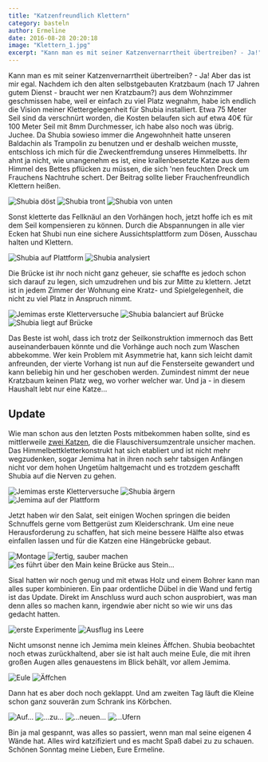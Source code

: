 ```yaml
---
title: "Katzenfreundlich Klettern"
category: basteln
author: Ermeline
date: 2016-08-28 20:20:18
image: "Klettern_1.jpg"
excerpt: "Kann man es mit seiner Katzenvernarrtheit übertreiben? - Ja!"
---
```


Kann man es mit seiner Katzenvernarrtheit übertreiben? - Ja!
Aber das ist mir egal. Nachdem ich den alten selbstgebauten Kratzbaum (nach 17 Jahren gutem Dienst - braucht wer nen Kratzbaum?) aus dem Wohnzimmer geschmissen habe, weil er einfach zu viel Platz wegnahm, habe ich endlich die Vision meiner Klettergelegenheit für Shubia installiert. Etwa 75 Meter Seil sind da verschnürt worden, die Kosten belaufen sich auf etwa 40€ für 100 Meter Seil mit 8mm Durchmesser, ich habe also noch was übrig. Juchee.
Da Shubia sowieso immer die Angewohnheit hatte unseren Baldachin als Trampolin zu benutzen und er deshalb weichen musste, entschloss ich mich für die Zweckentfremdung unseres Himmelbetts. Ihr ahnt ja nicht, wie unangenehm es ist, eine krallenbesetzte Katze aus dem Himmel des Bettes pflücken zu müssen, die sich 'nen feuchten Dreck um Frauchens Nachtruhe schert. Der Beitrag sollte lieber Frauchenfreundlich Klettern heißen.

![Shubia döst](Klettern_2.jpg)
![Shubia tront](Klettern_7.jpg)
![Shubia von unten](Klettern_4.jpg)

Sonst kletterte das Fellknäul an den Vorhängen hoch, jetzt hoffe ich es mit dem Seil kompensieren zu können. Durch die Abspannungen in alle vier Ecken hat Shubi nun eine sichere Aussichtsplattform zum Dösen, Ausschau halten und Klettern. 

![Shubia auf Plattform](Klettern_1.jpg)
![Shubia analysiert](Klettern_5.jpg)

Die Brücke ist ihr noch nicht ganz geheuer, sie schaffte es jedoch schon sich darauf zu legen, sich umzudrehen und bis zur Mitte zu klettern. Jetzt ist in jedem Zimmer der Wohnung eine Kratz- und Spielgelegenheit, die nicht zu viel Platz in Anspruch nimmt.

![Jemimas erste Kletterversuche](IMG_20161027_223053.jpg)
![Shubia balanciert auf Brücke](Klettern_6.jpg)
![Shubia liegt auf Brücke](Klettern_3.jpg)

Das Beste ist wohl, dass ich trotz der Seilkonstruktion immernoch das Bett auseinanderbauen könnte und die Vorhänge auch noch zum Waschen abbekomme. Wer kein Problem mit Asymmetrie hat, kann sich leicht damit anfreunden, der vierte Vorhang ist nun auf die Fensterseite gewandert und kann beliebig hin und her geschoben werden. Zumindest nimmt der neue Kratzbaum keinen Platz weg, wo vorher welcher war. Und ja - in diesem Haushalt lebt nur eine Katze...

## Update
Wie man schon aus den letzten Posts mitbekommen haben sollte, sind es mittlerweile [zwei Katzen](/2016/10/zuwachs/), die die Flauschiversumzentrale unsicher machen. Das Himmelbettkletterkonstrukt hat sich etabliert und ist nicht mehr wegzudenken, sogar Jemima hat in ihren noch sehr tabsigen Anfängen nicht vor dem hohen Ungetüm haltgemacht und es trotzdem geschafft Shubia auf die Nerven zu gehen. 

![Jemimas erste Kletterversuche](IMG_20161027_223053.jpg)
![Shubia ärgern](IMG_20161106_123249.jpg)
![Jemima auf der Plattform](_1000579.JPG)

Jetzt haben wir den Salat, seit einigen Wochen springen die beiden Schnuffels gerne vom Bettgerüst zum Kleiderschrank. Um eine neue Herausforderung zu schaffen, hat sich meine bessere Hälfte also etwas einfallen lassen und für die Katzen eine Hängebrücke gebaut. 

![Montage](_1020450.JPG)
![fertig, sauber machen](_1020452.JPG)
![es führt über den Main keine Brücke aus Stein...](_1020453.JPG)

Sisal hatten wir noch genug und mit etwas Holz und einem Bohrer kann man alles super kombinieren. Ein paar ordentliche Dübel in die Wand und fertig ist das Update. Direkt im Anschluss wurd auch schon ausprobiert, was man denn alles so machen kann, irgendwie aber nicht so wie wir uns das gedacht hatten. 

![erste Experimente](_1020472.JPG)
![Ausflug ins Leere](_1020494.JPG)

Nicht umsonst nenne ich Jemima mein kleines Äffchen. Shubia beobachtet noch etwas zurückhaltend, aber sie ist halt auch meine Eule, die mit ihren großen Augen alles genauestens im Blick behält, vor allem Jemima.

![Eule](_1000392.JPG)
![Äffchen](_1000569.JPG)

Dann hat es aber doch noch geklappt. Und am zweiten Tag läuft die Kleine schon ganz souverän zum Schrank ins Körbchen. 

![Auf...](_1020498.JPG)
![...zu...](_1020503.JPG)
![...neuen...](_1020504.JPG)
![...Ufern](_1020507.JPG)

Bin ja mal gespannt, was alles so passiert, wenn man mal seine eigenen 4 Wände hat. Alles wird katzifiziert und es macht Spaß dabei zu zu schauen. Schönen Sonntag meine Lieben, Eure Ermeline.


